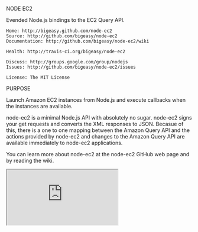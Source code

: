 NODE EC2

Evended Node.js bindings to the EC2 Query API.

    Home: http://bigeasy.github.com/node-ec2
    Source: http://github.com/bigeasy/node-ec2
    Documentation: http://github.com/bigeasy/node-ec2/wiki

    Health: http://travis-ci.org/bigeasy/node-ec2

    Discuss: http://groups.google.com/group/nodejs
    Issues: http://github.com/bigeasy/node-ec2/issues

    License: The MIT License

PURPOSE

Launch Amazon EC2 instances from Node.js and execute callbacks when the
instances are available.

node-ec2 is a minimal Node.js API with absolutely no sugar. node-ec2 signs your
get requests and converts the XML responses to JSON. Becasue of this, there is a
one to one mapping between the Amazon Query API and the actions provided by
node-ec2 and changes to the Amazon Query API are available immediately to
node-ec2 applications.

You can learn more about node-ec2 at the node-ec2 GitHub web page and by reading
the wiki.

<iframe src="http://bigeasy.github.com/node-ec2"></iframe>
